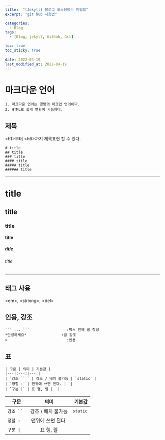 ```yaml
---
title:  "[Jekyll] 블로그 포스팅하는 방법법"
excerpt: "git hub 사용법"

categories:
  - Blog
tags:
  - [Blog, jekyll, Github, Git]

toc: true
toc_sticky: true
 
date: 2022-04-19
last_modified_at: 2022-04-19
---
```


# 마크다운 언어 
```
1. 마크다운 언어는 경량의 마크업 언어이다.
2. HTML로 쉽게 변환이 가능하다.
```

## 제목
\<h1>부터 \<h6>까지 제목표현 할 수 있다.
```
# title
## title
### title
#### title
##### title
###### title
```
***
# title
## title
### title
#### title
##### title
###### title
***

##  태그 사용
\<em>, \<striong>, \<del>

## 인용, 강조
```
``` ... ```                 :박스 안에 글 작성
*안녕하세요*                :글 강조
>                           :인용 
```

## 표
```
| 구문 | 의미 | 기본값 |
|---|:---:|---:|
| `강조 `` ` | 강조 / 배치 불가능 | `static` |
| `정렬 :` | 맨위에 쓰면 된다. |  |
| `구분 |` | 표 행, 렬 |  |
```

| 구문 | 의미 | 기본값 |
|---|:---:|---:|
| `강조 `` ` | 강조 / 배치 불가능 | `static` |
| `정렬 :` | 맨위에 쓰면 된다. |  |
| `구분 \| ` | 표 행, 렬 |  |

